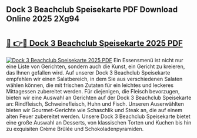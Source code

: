 ## Dock 3 Beachclub Speisekarte PDF Download Online 2025 2Xg94

# <h2><a href="http://gc9m4mw.nevu.top/?p=Dock+3+Beachclub+Speisekarte">🔗 👉🔴 Dock 3 Beachclub Speisekarte 2025 PDF</a></h2>

[![Dock 3 Beachclub Speisekarte 2025 PDF](https://i.imgur.com/dBaPXMq.png)](http://gc9m4mw.nevu.top/?p=Dock+3+Beachclub+Speisekarte)
Ein Essensmenü ist nicht nur eine Liste von Gerichten, sondern auch die Kunst, ein Gericht zu kreieren, das Ihnen gefallen wird. Auf unserer Dock 3 Beachclub Speisekarte empfehlen wir einen Salatbereich, in dem Sie aus verschiedenen Salaten wählen können, die mit frischen Zutaten für ein leichtes und leckeres Mittagessen zubereitet werden. Für diejenigen, die Fleisch bevorzugen, bieten wir eine Auswahl an Gerichten auf der Dock 3 Beachclub Speisekarte an: Rindfleisch, Schweinefleisch, Huhn und Fisch. Unseren Auserwählten bieten wir Gourmet-Gerichte wie Schaschlik und Steak an, die auf einem alten Feuer zubereitet werden. Unsere Dock 3 Beachclub Speisekarte bietet eine große Auswahl an Desserts, von klassischen Torten und Kuchen bis hin zu exquisiten Crème Brûlée und Schokoladenpyramiden.
